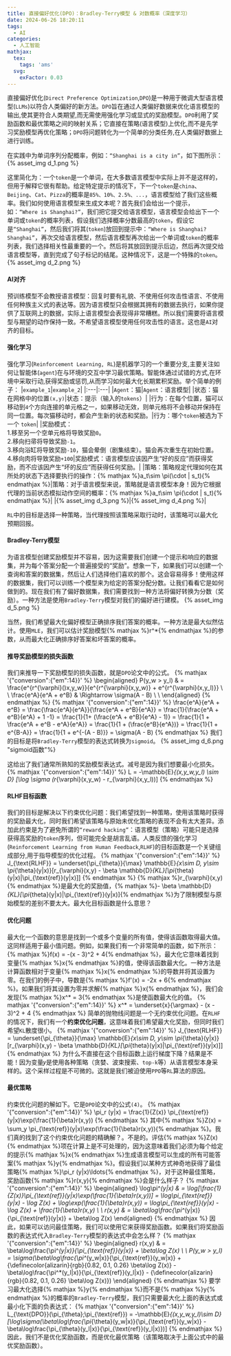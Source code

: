 ```yaml
---
title: 直接偏好优化(DPO)：Bradley-Terry模型 & 对数概率（深度学习）
date: 2024-06-26 18:20:11
tags:
  - AI
categories:
  - 人工智能
mathjax:
  tex:
    tags: 'ams'
  svg:
    exFactor: 0.03
---
```


直接偏好优化(`Direct Preference Optimization`,`DPO`)是一种用于微调大型语言模型(`LLMs`)以符合人类偏好的新方法。`DPO`旨在通过人类偏好数据来优化语言模型的输出,使其更符合人类期望,而无需使用强化学习或显式的奖励模型。`DPO`利用了奖励函数和最优策略之间的映射关系；它直接在策略(语言模型)上优化,而不是先学习奖励模型再优化策略；`DPO`将问题转化为一个简单的分类任务,在人类偏好数据上进行训练。
<!-- more -->

在实践中为单词序列分配概率，例如：`“Shanghai is a city in”`，如下图所示：
{% asset_img d_1.png %}

这里简化为：一个`token`是一个单词，在大多数语言模型中实际上并不是这样的，但用于解释它很有帮助。给定特定提示的情况下，下一个`token`是`china`、`Beijing`、`Cat`、`Pizza`的概率是`85%、10%、2.5%、...`，语言模型给了我们这些概率。我们如何使用语言模型来生成文本呢？首先我们会给出一个提示，如：`“Where is Shanghai?”`，我们把它提交给语言模型，语言模型会给出下一个单词或`token`的概率列表，假设我们选择概率分数最高的`token`，假设它是`“Shanghai”`，然后我们将其(`token`)放回到提示中：`“Where is Shanghai? Shanghai”`，再次交给语言模型，然后语言模型再次给出一个单词或`token`的概率列表，我们选择相关性最重要的一个。然后将其放回到提示后边，然后再次提交给语言模型等，直到完成了句子标记的结尾。这种情况下，这是一个特殊的`token`。
{% asset_img d_2.png %}

#### AI对齐

预训练模型不会教授语言模型：回复时要有礼貌、不使用任何攻击性语言、不使用任何种族主义式的表达等。因为语言模型只会根据其拥有的数据去执行，如果你提供了互联网上的数据，实际上语言模型会表现得非常糟糕。所以我们需要将语言模型与期望的动作保持一致。不希望语言模型使用任何攻击性的语言。这也是`AI`对齐的目标。

#### 强化学习

强化学习(`Reinforcement Learning, RL`)是机器学习的一个重要分支,主要关注如何让智能体(`agent`)在与环境的交互中学习最优策略。智能体通过试错的方式,在环境中采取行动,获得奖励或惩罚,从而学习如何最大化长期累积奖励。举个简单的例子：
|`example_1`|`example_2`|
|:---|:---|
|`Agent`：猫|`Agent`：语言模型|
|状态：猫在网格中的位置`(x,y)`|状态：提示（输入的`tokens`）|
|行为：在每个位置，猫可以移动到`4`个方向连接的单元格之一，如果移动无效，则单元格将不会移动并保持在同一位置。每次猫移动时，都会产生新的状态和奖励。|行为：哪个`token`被选为下一个 `token`|
|奖励模式：<br> 1.移至另一个空单元格将导致奖励`0`。<br> 2.移向扫帚将导致奖励`-1`。<br> 3.移向浴缸将导致奖励`-10`，猫会晕倒（剧集结束）。猫会再次重生在初始位置。<br> 4.移向肉将导致奖励`+100`|奖励模式：语言模型应该因产生“好的反应”而获得奖励，而不应该因产生“坏的反应”而获得任何奖励。|
|策略：策略规定代理如何在其所处的状态下选择要执行的操作：{% mathjax %}a_t\sim \pi(\cdot | s_t){% endmathjax %}|策略：对于语言模型来说，策略就是语言模型本身！因为它根据代理的当前状态模拟动作空间的概率：{% mathjax %}a_t\sim \pi(\cdot | s_t){% endmathjax %}|
|{% asset_img d_3.png %}|{% asset_img d_4.png %}|

`RL`中的目标是选择一种策略，当代理按照该策略采取行动时，该策略可以最大化预期回报。

#### Bradley-Terry模型

为语言模型创建奖励模型并不容易，因为这需要我们创建一个提示和响应的数据集，并为每个答案分配一个普遍接受的“奖励”。想象一下，如果我们可以创建一个查询和答案的数据集，然后让人们选择他们喜欢的那个。这会容易得多！使用这样的数据集，我们可以训练一个模型来为给定的答案分配分数。让我们看看它是如何做到的。现在我们有了偏好数据集，我们需要找到一种方法将偏好转换为分数（奖励​​）。一种方法是使用`Bradley-Terry`模型对我们的偏好进行建模。
{% asset_img d_5.png %}

当然，我们希望最大化偏好模型正确排序我们答案的概率。一种方法是最大似然估计。使用`MLE`，我们可以估计奖励模型{% mathjax %}r^*{% endmathjax %}的参数，从而最大化正确排序好答案和坏答案的概率。

#### 推导奖励模型的损失函数

我们来推导一下奖励模型的损失函数，就是`DPO`论文中的公式。
{% mathjax '{"conversion":{"em":14}}' %}
\begin{aligned}
P(y_w > y_l) & = \frac{e^{r^{\varphi}()x,y_w}}{e^{r^{\varphi}(x,y_w)} + e^{r^{\varphi}(x,y_l)}} \\
 \\
\frac{e^A}{e^A + e^B} & \Rightarrow \sigma(A - B) \\
 \\
\end{aligned}
{% endmathjax %}
{% mathjax '{"conversion":{"em":14}}' %}
\frac{e^A}{e^A + e^B} = \frac{\frac{e^A}{e^A}}{\frac{e^A + e^B}{e^A}} = \frac{1}{\frac{e^A + e^B}{e^A} + 1 -1} = \frac{1}{1+ (\frac{e^A + e^B}{e^A} - 1)} = \frac{1}{1 + \frac{e^A + e^B - e^A}{e^A}} = \frac{1}{1 + (\frac{e^B}{e^A})} = \frac{1}{1 + e^{B-A}} = \frac{1}{1 + e^{-(A - B)}} = \sigma(A - B)
{% endmathjax %}
我们的目标是将`Bradley-Terry`模型的表达式转换为`sigmoid`。
{% asset_img d_6.png "sigmoid函数"%}

这给出了我们通常所熟知的奖励模型表达式。减号是因为我们想要最小化损失。
{% mathjax '{"conversion":{"em":14}}' %}
L = -\mathbb{E}_{(x,y_w,y_l) \sim D} [\log \sigma (r_{\varphi}(x,y_w) - r_{\varphi}(x,y_l))]
{% endmathjax %}

#### RLHF目标函数

我们的目标是解决以下约束优化问题：我们希望找到一种策略，使用该策略时获得的奖励最大化，同时我们希望该策略与原始未优化策略的表现不会有太大差异。添加此约束是为了避免所谓的`“reward hacking”`：语言模型（策略）可能只是选择获得高奖励的`token`序列，但可能完全是胡言乱语。人类反馈的强化学习(`Reinforcement Learning from Human Feedback`,`RLHF`)的目标函数是一个关键组成部分,用于指导模型的优化过程。
{% mathjax '{"conversion":{"em":14}}' %}
J_{\text{RLHF}} = \underset{\pi_{\theta}}{\max} \mathbb{E}_{x\sim D, y\sim \pi_{\theta}(y|x)}[r_{\varphi}(x,y) - \beta \mathbb{D}_{KL}[\pi_{theta}(y|x)\|\pi_{\text{ref}}(y|x)]]
{% endmathjax %}
{% mathjax %}r_{\varphi}(x,y){% endmathjax %}是最大化的奖励值，{% mathjax %}- \beta \mathbb{D}_{KL}[\pi_{theta}(y|x)\|\pi_{\text{ref}}(y|x)]{% endmathjax %}为了限制模型与原始模型的差别不要太大。最大化目标函数是什么意思？

#### 优化问题

最大化一个函数的意思是找到一个或多个变量的所有值，使得该函数取得最大值。这同样适用于最小值问题。例如，如果我们有一个非常简单的函数，如下所示：{% mathjax %}f(x) = -(x - 3)^2 + 4{% endmathjax %}，最大化它意味着找到变量{% mathjax %}x{% endmathjax %}的值，使得该函数最大化。一种方法是计算函数相对于变量{% mathjax %}x{% endmathjax %}的导数并将其设置为零。在我们的例子中，导数是{% mathjax %}f'(x) = -2x + 6{% endmathjax %}。如果我们将其设置为零并求解{% mathjax %}x{% endmathjax %}，我们会发现{% mathjax %}x^* = 3{% endmathjax %}是使函数最大化的值。
{% mathjax '{"conversion":{"em":14}}' %}
x^* = \underset{x}{\argmax} - (x - 3)^2 + 4
{% endmathjax %}
简单的抛物线问题是一个无约束优化问题。在`RLHF`的情况下，我们有一个**约束优化问题**，这意味着我们希望最大化奖励，但同时我们希望`KL`散度很小。
{% mathjax '{"conversion":{"em":14}}' %}
J_{\text{RLHF}} = \underset{\pi_{\theta}}{\max} \mathbb{E}_{x\sim D, y\sim \pi_{\theta}(y|x)}[r_{\varphi}(x,y) - \beta \mathbb{D}_{KL}[\pi_{theta}(y|x)\|\pi_{\text{ref}}(y|x)]]
{% endmathjax %}
为什么不直接在这个目标函数上运行梯度下降？结果是不能！因为变量𝑦是使用各种策略（贪婪、波束搜索、`top-k`等）从语言模型本身采样的。这个采样过程是不可微的。这就是我们被迫使用`PPO`等`RL`算法的原因。

#### 最优策略

约束优化问题的解如下。它是`DPO`论文中的公式`(4)`。
{% mathjax '{"conversion":{"em":14}}' %}
\pi_r (y|x) = \frac{1}{Z(x)} \pi_{\text{ref}} (y|x)\exp(\frac{1}{\beta}r(x,y))
{% endmathjax %}
其中{% mathjax %}Z(x) = \sum_y \pi_{\text{ref}}(y|x)\exp(\frac{1}{\beta}r(x,y)){% endmathjax %}。我们真的找到了这个约束优化问题的精确解？。不是的。评估{% mathjax %}Z(x){% endmathjax %}项在计算上是不可处理的，因为这意味着我们必须为每个给定的提示{% mathjax %}x{% endmathjax %}生成语言模型可以生成的所有可能答案{% mathjax %}y{% endmathjax %}。假设我们以某种方式神奇地获得了最佳策略{% mathjax %}\pi_r (y|x)\ldots{% endmathjax %}，对于这种最佳策略，奖励函数{% mathjax %}r(x,y){% endmathjax %}会是什么样子？
{% mathjax '{"conversion":{"em":14}}' %}
\begin{aligned}
\log\pi^*(y|x) & = \log[\frac{1}{Z(x)}\pi_{\text{ref}}(y|x)\exp(\frac{1}{\beta}r(x,y))] = \log\pi_{\text{ref}}(y|x) - \log Z(x) + \log\exp(\frac{1}{\beta}r(x,y)) = \log\pi_{\text{ref}}(y|x) - \log Z(x) + \frac{1}{\beta}r(x,y) \\
 \\
r(x,y) & = \beta\log\frac{\pi^*(y|x)}{\pi_{\text{ref}}(y|x)} + \beta\log Z(x)
\end{aligned}
{% endmathjax %}
因此，如果可以访问最佳策略，我们可以使用它来获得奖励函数。如果我们将奖励函数的表达式代入`Bradley-Terry`模型的表达式中会怎么样？
{% mathjax '{"conversion":{"em":14}}' %}
\begin{aligned}
r(x,y) & = \beta\log\frac{\pi^*(y|x)}{\pi_{\text{ref}}(y|x)} + \beta\log Z(x) \\
 \\
P(y_w > y_l) = \sigma(\beta\log\frac{\pi^*(y_w|x)}{\pi_{\text{ref}}(y_w|x)} + {\definecolor{alizarin}{rgb}{0.82, 0.1, 0.26} \beta\log Z(x)} - \beta\log\frac{\pi^*(y_l|x)}{\pi_{\text{ref}}(y_l|x)} - {\definecolor{alizarin}{rgb}{0.82, 0.1, 0.26} \beta\log Z(x)})
\end{aligned}
{% endmathjax %}
要学习最大化选择{% mathjax %}y{% endmathjax %}而不是{% mathjax %}y{% endmathjax %}的概率的`Bradley-Terry`模型，我们只需要最大化上面的表达式或最小化下面的负表达式：
{% mathjax '{"conversion":{"em":14}}' %}
L_{\text{DPO}}(\pi_{\theta};\pi_{\text{ref}}) = -\mathbb{E}_{(x,y_w,y_l)\sim D}[\log\sigma(\beta\log\frac{\pi_{\theta}(y_w|x)}{\pi_{\text{ref}}(y_w|x)} - \beta\log\frac{\pi_{\theta}(y_l|x)}{\pi_{\text{ref}}(y_l|x)})]
{% endmathjax %}
因此，我们不是优化奖励函数，而是优化最优策略（该策略取决于上面公式中的最优奖励函数）。